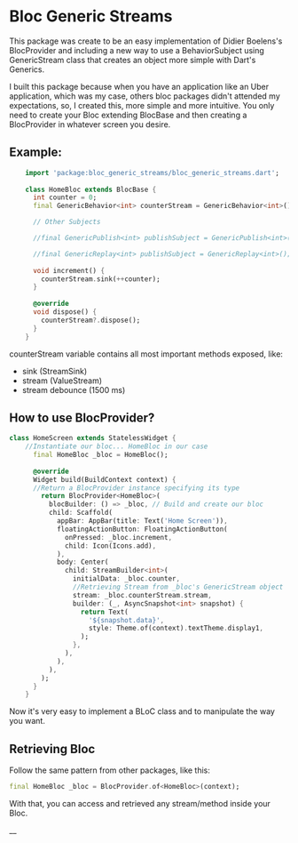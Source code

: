 # Bloc Generic Streams

This package was create to be an easy implementation of Didier Boelens's BlocProvider and including a new way to use a BehaviorSubject using GenericStream class that creates an object more simple with Dart's Generics.

I built this package because when you have an application like an Uber application, which was my case, others bloc packages didn't attended my expectations, so, I created this, more simple and more intuitive. You only need to create your Bloc extending BlocBase and then creating a BlocProvider in whatever screen you desire.

## Example:
```dart
    import 'package:bloc_generic_streams/bloc_generic_streams.dart';
    
    class HomeBloc extends BlocBase {
      int counter = 0;
      final GenericBehavior<int> counterStream = GenericBehavior<int>();

      // Other Subjects

      //final GenericPublish<int> publishSubject = GenericPublish<int>();

      //final GenericReplay<int> publishSubject = GenericReplay<int>();
    
      void increment() {
        counterStream.sink(++counter);
      }
    
      @override
      void dispose() {
        counterStream?.dispose();
      }
    }
```

counterStream variable contains all most important methods exposed, like:
- sink (StreamSink)
- stream (ValueStream)
- stream debounce (1500 ms)

## How to use BlocProvider?
```dart
class HomeScreen extends StatelessWidget {
	//Instantiate our bloc... HomeBloc in our case
      final HomeBloc _bloc = HomeBloc();
    
      @override
      Widget build(BuildContext context) {
	  //Return a BlocProvider instance specifying its type
        return BlocProvider<HomeBloc>(
          blocBuilder: () => _bloc, // Build and create our bloc
          child: Scaffold(
            appBar: AppBar(title: Text('Home Screen')),
            floatingActionButton: FloatingActionButton(
              onPressed: _bloc.increment,
              child: Icon(Icons.add),
            ),
            body: Center(
              child: StreamBuilder<int>(
                initialData: _bloc.counter,
                //Retrieving Stream from _bloc's GenericStream object
                stream: _bloc.counterStream.stream,
                builder: (_, AsyncSnapshot<int> snapshot) {
                  return Text(
                    '${snapshot.data}',
                    style: Theme.of(context).textTheme.display1,
                  );
                },
              ),
            ),
          ),
        );
      }
    }
```
Now it's very easy to implement a BLoC class and to manipulate the way you want.

## Retrieving Bloc

Follow the same pattern from other packages, like this:
```dart
final HomeBloc _bloc = BlocProvider.of<HomeBloc>(context);
```

With that, you can access and retrieved any stream/method inside your Bloc.



__